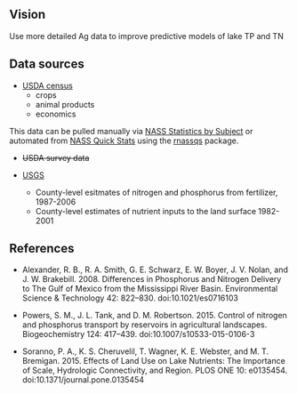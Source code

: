 ## Vision

Use more detailed Ag data to improve predictive models of lake TP and TN

## Data sources

* [USDA census](https://agcensus.usda.gov/Publications/)
  * crops
  * animal products
  * economics

This data can be pulled manually via [NASS Statistics by Subject](https://www.nass.usda.gov/Statistics_by_Subject/index.php) or automated from [NASS Quick Stats](https://www.nass.usda.gov/Quick_Stats/) using the [rnassqs](https://github.com/potterzot/rnassqs) package.

* ~~USDA survey data~~

* [USGS](https://water.usgs.gov/nawqa/nutrients/)
  * County-level esitmates of nitrogen and phosphorus from fertilizer, 1987-2006
  * County-level estimates of nutrient inputs to the land surface 1982-2001

## References

* Alexander, R. B., R. A. Smith, G. E. Schwarz, E. W. Boyer, J. V. Nolan, and J. W. Brakebill. 2008. Differences in Phosphorus and Nitrogen Delivery to The Gulf of Mexico from the Mississippi River Basin. Environmental Science & Technology 42: 822–830. doi:10.1021/es0716103

* Powers, S. M., J. L. Tank, and D. M. Robertson. 2015. Control of nitrogen and phosphorus transport by reservoirs in agricultural landscapes. Biogeochemistry 124: 417–439. doi:10.1007/s10533-015-0106-3

* Soranno, P. A., K. S. Cheruvelil, T. Wagner, K. E. Webster, and M. T. Bremigan. 2015. Effects of Land Use on Lake Nutrients: The Importance of Scale, Hydrologic Connectivity, and Region. PLOS ONE 10: e0135454. doi:10.1371/journal.pone.0135454
